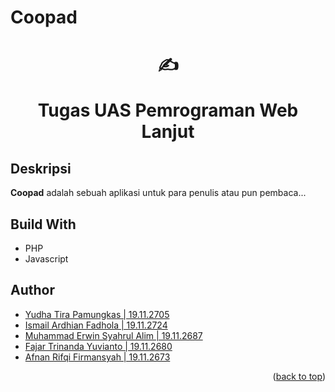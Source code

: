 # Coopad

<div align="center">
  <h1>

  ✍️

  Tugas UAS Pemrograman Web Lanjut

  </h1>
</div>

<!-- PROJECT SHIELDS -->

## Deskripsi
<p><b>Coopad</b> adalah sebuah aplikasi untuk para penulis atau pun pembaca...</p>

## Build With

* PHP
* Javascript

## Author
- [Yudha Tira Pamungkas | 19.11.2705](https://github.com/yudhatira21)
- [Ismail Ardhian Fadhola | 19.11.2724](https://github.com/ismailardhian)
- [Muhammad Erwin Syahrul Alim | 19.11.2687](https://github.com/muhem)
- [Fajar Trinanda Yuvianto | 19.11.2680](https://github.com/fajare27)
- [Afnan Rifqi Firmansyah | 19.11.2673](https://github.com/anfan898)

<p align="right">(<a href="#top">back to top</a>)</p>
